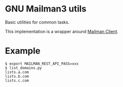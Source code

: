 # GNU Mailman3 utils

Basic utilities for common tasks.

This implementation is a wrapper around [Mailman Client](https://docs.mailman3.org/projects/mailmanclient/en/latest/).

# Example

```shell
$ export MAILMAN_REST_API_PASS=xxx
$ list_domains.py
lists.a.com
lists.b.com
lists.c.com
```
